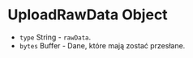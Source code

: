 # UploadRawData Object

* `type` String - `rawData`.
* `bytes` Buffer - Dane, które mają zostać przesłane.